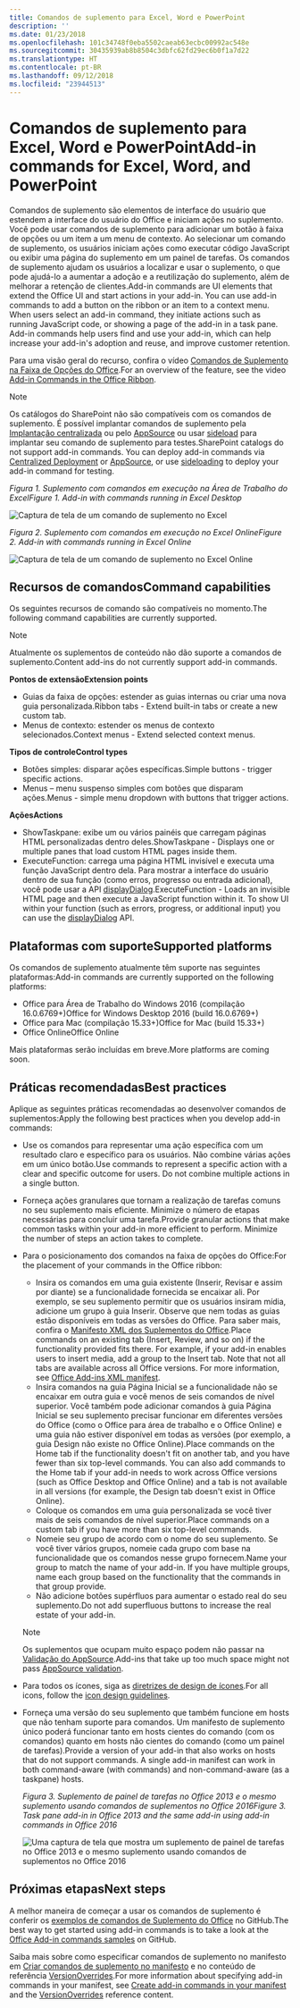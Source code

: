```yaml
---
title: Comandos de suplemento para Excel, Word e PowerPoint
description: ''
ms.date: 01/23/2018
ms.openlocfilehash: 101c34748f0eba5502caeab63ecbc00992ac548e
ms.sourcegitcommit: 30435939ab8b8504c3dbfc62fd29ec6b0f1a7d22
ms.translationtype: HT
ms.contentlocale: pt-BR
ms.lasthandoff: 09/12/2018
ms.locfileid: "23944513"
---
```

# <a name="add-in-commands-for-excel-word-and-powerpoint"></a><span data-ttu-id="79ef7-102">Comandos de suplemento para Excel, Word e PowerPoint</span><span class="sxs-lookup"><span data-stu-id="79ef7-102">Add-in commands for Excel, Word, and PowerPoint</span></span>

<span data-ttu-id="79ef7-p101">Comandos de suplemento são elementos de interface do usuário que estendem a interface do usuário do Office e iniciam ações no suplemento. Você pode usar comandos de suplemento para adicionar um botão à faixa de opções ou um item a um menu de contexto. Ao selecionar um comando de suplemento, os usuários iniciam ações como executar código JavaScript ou exibir uma página do suplemento em um painel de tarefas. Os comandos de suplemento ajudam os usuários a localizar e usar o suplemento, o que pode ajudá-lo a aumentar a adoção e a reutilização do suplemento, além de melhorar a retenção de clientes.</span><span class="sxs-lookup"><span data-stu-id="79ef7-p101">Add-in commands are UI elements that extend the Office UI and start actions in your add-in. You can use add-in commands to add a button on the ribbon or an item to a context menu. When users select an add-in command, they initiate actions such as running JavaScript code, or showing a page of the add-in in a task pane. Add-in commands help users find and use your add-in, which can help increase your add-in's adoption and reuse, and improve customer retention.</span></span>

<span data-ttu-id="79ef7-107">Para uma visão geral do recurso, confira o vídeo [Comandos de Suplemento na Faixa de Opções do Office](https://channel9.msdn.com/events/Build/2016/P551).</span><span class="sxs-lookup"><span data-stu-id="79ef7-107">For an overview of the feature, see the video [Add-in Commands in the Office Ribbon](https://channel9.msdn.com/events/Build/2016/P551).</span></span>

> [!NOTE]
> <span data-ttu-id="79ef7-p102">Os catálogos do SharePoint não são compatíveis com os comandos de suplemento. É possível implantar comandos de suplemento pela [Implantação centralizada](../publish/centralized-deployment.md) ou pelo [AppSource](https://docs.microsoft.com/office/dev/store/submit-to-the-office-store) ou usar [sideload](../testing/create-a-network-shared-folder-catalog-for-task-pane-and-content-add-ins.md) para implantar seu comando de suplemento para testes.</span><span class="sxs-lookup"><span data-stu-id="79ef7-p102">SharePoint catalogs do not support add-in commands. You can deploy add-in commands via [Centralized Deployment](../publish/centralized-deployment.md) or [AppSource](https://docs.microsoft.com/office/dev/store/submit-to-the-office-store), or use [sideloading](../testing/create-a-network-shared-folder-catalog-for-task-pane-and-content-add-ins.md) to deploy your add-in command for testing.</span></span> 

<span data-ttu-id="79ef7-110">*Figura 1. Suplemento com comandos em execução na Área de Trabalho do Excel*</span><span class="sxs-lookup"><span data-stu-id="79ef7-110">*Figure 1. Add-in with commands running in Excel Desktop*</span></span>

![Captura de tela de um comando de suplemento no Excel](../images/add-in-commands-1.png)

<span data-ttu-id="79ef7-112">*Figura 2. Suplemento com comandos em execução no Excel Online*</span><span class="sxs-lookup"><span data-stu-id="79ef7-112">*Figure 2. Add-in with commands running in Excel Online*</span></span>

![Captura de tela de um comando de suplemento no Excel Online](../images/add-in-commands-2.png)

## <a name="command-capabilities"></a><span data-ttu-id="79ef7-114">Recursos de comandos</span><span class="sxs-lookup"><span data-stu-id="79ef7-114">Command capabilities</span></span>
<span data-ttu-id="79ef7-115">Os seguintes recursos de comando são compatíveis no momento.</span><span class="sxs-lookup"><span data-stu-id="79ef7-115">The following command capabilities are currently supported.</span></span>

> [!NOTE]
> <span data-ttu-id="79ef7-116">Atualmente os suplementos de conteúdo não dão suporte a comandos de suplemento.</span><span class="sxs-lookup"><span data-stu-id="79ef7-116">Content add-ins do not currently support add-in commands.</span></span>

<span data-ttu-id="79ef7-117">**Pontos de extensão**</span><span class="sxs-lookup"><span data-stu-id="79ef7-117">**Extension points**</span></span>

- <span data-ttu-id="79ef7-118">Guias da faixa de opções: estender as guias internas ou criar uma nova guia personalizada.</span><span class="sxs-lookup"><span data-stu-id="79ef7-118">Ribbon tabs - Extend built-in tabs or create a new custom tab.</span></span>
- <span data-ttu-id="79ef7-119">Menus de contexto: estender os menus de contexto selecionados.</span><span class="sxs-lookup"><span data-stu-id="79ef7-119">Context menus - Extend selected context menus.</span></span> 

<span data-ttu-id="79ef7-120">**Tipos de controle**</span><span class="sxs-lookup"><span data-stu-id="79ef7-120">**Control types**</span></span>

- <span data-ttu-id="79ef7-121">Botões simples: disparar ações específicas.</span><span class="sxs-lookup"><span data-stu-id="79ef7-121">Simple buttons - trigger specific actions.</span></span>
- <span data-ttu-id="79ef7-122">Menus – menu suspenso simples com botões que disparam ações.</span><span class="sxs-lookup"><span data-stu-id="79ef7-122">Menus - simple menu dropdown with buttons that trigger actions.</span></span>

<span data-ttu-id="79ef7-123">**Ações**</span><span class="sxs-lookup"><span data-stu-id="79ef7-123">**Actions**</span></span>

- <span data-ttu-id="79ef7-124">ShowTaskpane: exibe um ou vários painéis que carregam páginas HTML personalizadas dentro deles.</span><span class="sxs-lookup"><span data-stu-id="79ef7-124">ShowTaskpane - Displays one or multiple panes that load custom HTML pages inside them.</span></span>
- <span data-ttu-id="79ef7-p103">ExecuteFunction: carrega uma página HTML invisível e executa uma função JavaScript dentro dela. Para mostrar a interface do usuário dentro de sua função (como erros, progresso ou entrada adicional), você pode usar a API [displayDialog](https://docs.microsoft.com/javascript/api/office/office.ui?view=office-js).</span><span class="sxs-lookup"><span data-stu-id="79ef7-p103">ExecuteFunction - Loads an invisible HTML page and then execute a JavaScript function within it. To show UI within your function (such as errors, progress, or additional input) you can use the [displayDialog](https://docs.microsoft.com/javascript/api/office/office.ui?view=office-js) API.</span></span>  

## <a name="supported-platforms"></a><span data-ttu-id="79ef7-127">Plataformas com suporte</span><span class="sxs-lookup"><span data-stu-id="79ef7-127">Supported platforms</span></span>

<span data-ttu-id="79ef7-128">Os comandos de suplemento atualmente têm suporte nas seguintes plataformas:</span><span class="sxs-lookup"><span data-stu-id="79ef7-128">Add-in commands are currently supported on the following platforms:</span></span>

- <span data-ttu-id="79ef7-129">Office para Área de Trabalho do Windows 2016 (compilação 16.0.6769+)</span><span class="sxs-lookup"><span data-stu-id="79ef7-129">Office for Windows Desktop 2016 (build 16.0.6769+)</span></span>
- <span data-ttu-id="79ef7-130">Office para Mac (compilação 15.33+)</span><span class="sxs-lookup"><span data-stu-id="79ef7-130">Office for Mac (build 15.33+)</span></span>
- <span data-ttu-id="79ef7-131">Office Online</span><span class="sxs-lookup"><span data-stu-id="79ef7-131">Office Online</span></span> 

<span data-ttu-id="79ef7-132">Mais plataformas serão incluídas em breve.</span><span class="sxs-lookup"><span data-stu-id="79ef7-132">More platforms are coming soon.</span></span>

## <a name="best-practices"></a><span data-ttu-id="79ef7-133">Práticas recomendadas</span><span class="sxs-lookup"><span data-stu-id="79ef7-133">Best practices</span></span>

<span data-ttu-id="79ef7-134">Aplique as seguintes práticas recomendadas ao desenvolver comandos de suplementos:</span><span class="sxs-lookup"><span data-stu-id="79ef7-134">Apply the following best practices when you develop add-in commands:</span></span>

- <span data-ttu-id="79ef7-p104">Use os comandos para representar uma ação específica com um resultado claro e específico para os usuários. Não combine várias ações em um único botão.</span><span class="sxs-lookup"><span data-stu-id="79ef7-p104">Use commands to represent a specific action with a clear and specific outcome for users. Do not combine multiple actions in a single button.</span></span>
- <span data-ttu-id="79ef7-p105">Forneça ações granulares que tornam a realização de tarefas comuns no seu suplemento mais eficiente. Minimize o número de etapas necessárias para concluir uma tarefa.</span><span class="sxs-lookup"><span data-stu-id="79ef7-p105">Provide granular actions that make common tasks within your add-in more efficient to perform. Minimize the number of steps an action takes to complete.</span></span>
- <span data-ttu-id="79ef7-139">Para o posicionamento dos comandos na faixa de opções do Office:</span><span class="sxs-lookup"><span data-stu-id="79ef7-139">For the placement of your commands in the Office ribbon:</span></span>
    - <span data-ttu-id="79ef7-p106">Insira os comandos em uma guia existente (Inserir, Revisar e assim por diante) se a funcionalidade fornecida se encaixar ali. Por exemplo, se seu suplemento permitir que os usuários insiram mídia, adicione um grupo à guia Inserir. Observe que nem todas as guias estão disponíveis em todas as versões do Office. Para saber mais, confira o [Manifesto XML dos Suplementos do Office](../develop/add-in-manifests.md).</span><span class="sxs-lookup"><span data-stu-id="79ef7-p106">Place commands on an existing tab (Insert, Review, and so on) if the functionality provided fits there. For example, if your add-in enables users to insert media, add a group to the Insert tab. Note that not all tabs are available across all Office versions. For more information, see [Office Add-ins XML manifest](../develop/add-in-manifests.md).</span></span> 
    - <span data-ttu-id="79ef7-p107">Insira comandos na guia Página Inicial se a funcionalidade não se encaixar em outra guia e você menos de seis comandos de nível superior. Você também pode adicionar comandos à guia Página Inicial se seu suplemento precisar funcionar em diferentes versões do Office (como o Office para área de trabalho e o Office Online) e uma guia não estiver disponível em todas as versões (por exemplo, a guia Design não existe no Office Online).</span><span class="sxs-lookup"><span data-stu-id="79ef7-p107">Place commands on the Home tab if the functionality doesn't fit on another tab, and you have fewer than six top-level commands. You can also add commands to the Home tab if your add-in needs to work across Office versions (such as Office Desktop and Office Online) and a tab is not available in all versions (for example, the Design tab doesn't exist in Office Online).</span></span>  
    - <span data-ttu-id="79ef7-145">Coloque os comandos em uma guia personalizada se você tiver mais de seis comandos de nível superior.</span><span class="sxs-lookup"><span data-stu-id="79ef7-145">Place commands on a custom tab if you have more than six top-level commands.</span></span> 
    - <span data-ttu-id="79ef7-p108">Nomeie seu grupo de acordo com o nome do seu suplemento. Se você tiver vários grupos, nomeie cada grupo com base na funcionalidade que os comandos nesse grupo fornecem.</span><span class="sxs-lookup"><span data-stu-id="79ef7-p108">Name your group to match the name of your add-in. If you have multiple groups, name each group based on the functionality that the commands in that group provide.</span></span>
    - <span data-ttu-id="79ef7-148">Não adicione botões supérfluos para aumentar o estado real do seu suplemento.</span><span class="sxs-lookup"><span data-stu-id="79ef7-148">Do not add superfluous buttons to increase the real estate of your add-in.</span></span>

     > [!NOTE]
     > <span data-ttu-id="79ef7-149">Os suplementos que ocupam muito espaço podem não passar na [Validação do AppSource](https://docs.microsoft.com/office/dev/store/validation-policies).</span><span class="sxs-lookup"><span data-stu-id="79ef7-149">Add-ins that take up too much space might not pass [AppSource validation](https://docs.microsoft.com/office/dev/store/validation-policies).</span></span>

- <span data-ttu-id="79ef7-150">Para todos os ícones, siga as [diretrizes de design de ícones](add-in-icons.md).</span><span class="sxs-lookup"><span data-stu-id="79ef7-150">For all icons, follow the [icon design guidelines](add-in-icons.md).</span></span>
- <span data-ttu-id="79ef7-p109">Forneça uma versão do seu suplemento que também funcione em hosts que não tenham suporte para comandos. Um manifesto de suplemento único poderá funcionar tanto em hosts cientes do comando (com os comandos) quanto em hosts não cientes do comando (como um painel de tarefas).</span><span class="sxs-lookup"><span data-stu-id="79ef7-p109">Provide a version of your add-in that also works on hosts that do not support commands. A single add-in manifest can work in both command-aware (with commands) and non-command-aware (as a taskpane) hosts.</span></span>

   <span data-ttu-id="79ef7-153">*Figura 3. Suplemento de painel de tarefas no Office 2013 e o mesmo suplemento usando comandos de suplementos no Office 2016*</span><span class="sxs-lookup"><span data-stu-id="79ef7-153">*Figure 3. Task pane add-in in Office 2013 and the same add-in using add-in commands in Office 2016*</span></span>

   ![Uma captura de tela que mostra um suplemento de painel de tarefas no Office 2013 e o mesmo suplemento usando comandos de suplementos no Office 2016](../images/office-task-pane-add-ins.png)


## <a name="next-steps"></a><span data-ttu-id="79ef7-155">Próximas etapas</span><span class="sxs-lookup"><span data-stu-id="79ef7-155">Next steps</span></span>

<span data-ttu-id="79ef7-156">A melhor maneira de começar a usar os comandos de suplemento é conferir os [exemplos de comandos de Suplemento do Office](https://github.com/OfficeDev/Office-Add-in-Commands-Samples/) no GitHub.</span><span class="sxs-lookup"><span data-stu-id="79ef7-156">The best way to get started using add-in commands is to take a look at the [Office Add-in commands samples](https://github.com/OfficeDev/Office-Add-in-Commands-Samples/) on GitHub.</span></span>

<span data-ttu-id="79ef7-157">Saiba mais sobre como especificar comandos de suplemento no manifesto em [Criar comandos de suplemento no manifesto](../develop/create-addin-commands.md) e no conteúdo de referência [VersionOverrides](https://docs.microsoft.com/javascript/office/manifest/versionoverrides?view=office-js).</span><span class="sxs-lookup"><span data-stu-id="79ef7-157">For more information about specifying add-in commands in your manifest, see [Create add-in commands in your manifest](../develop/create-addin-commands.md) and the [VersionOverrides](https://docs.microsoft.com/javascript/office/manifest/versionoverrides?view=office-js) reference content.</span></span>




